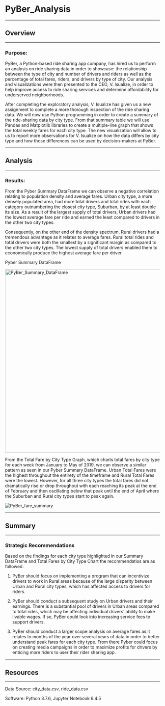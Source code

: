 # PyBer_Analysis
---
## Overview
---
### Purpose:

  PyBer, a Python-based ride sharing app company, has hired us to perform an analysis on ride sharing data in order to showcase: the relationship between the type of city and number of drivers and riders as well as the percentage of total fares, riders, and drivers by type of city. Our analysis and visualizations were then presented to the CEO, V. Isualize, in order to help improve access to ride sharing services and determine affordability for underserved neighborhoods. 

  After completing the exploratory analysis, V. Isualize has given us a new assignment to complete a more thorough inspection of the ride sharing data. We will now use Python programming in order to create a summary of the ride-sharing data by city type. From that summary table we will use Pandas and Matplotlib libraries to create a multiple-line graph that shows the total weekly fares for each city type. The new visualization will allow to us to report more observations for V. Isualize on how the data differs by city type and how those differences can be used by decision-makers at PyBer.

---
## Analysis
---
### Results:

  From the Pyber Summary DataFrame we can observe a negative correlation relating to population density and average fares. Urban city type, a more densely populated area, had more total drivers and total rides with each category outnumbering the closest city type, Suburban, by at least double its size. As a result of the largest supply of total drivers, Urban drivers had the lowest average fare per ride and earned the least compared to drivers in the other two city types.

  Consequently, on the other end of the density spectrum, Rural drivers had a tremendous advantage as it relates to average fares. Rural total rides and total drivers were both the smallest by a significant margin as compared to the other two city types. The lowest supply of total drivers enabled them to economically produce the highest average fare per driver.

Pyber Summary DataFrame

<img width="598" alt="PyBer_Summary_DataFrame" src="https://user-images.githubusercontent.com/99817571/160156024-ae019661-bf28-4b6f-b29a-9ea90b3ef059.png">

  From the Total Fare by City Type Graph, which charts total fares by city type for each week from January to May of 2019, we can observe a similar pattern as seen in our Pyber Summary DataFrame. Urban Total Fares were the highest throughout the entirety of the timeframe and Rural Total Fares were the lowest. However, for all three city types the total fares did not dramatically rise or drop throughout with each reaching its peak at the end of February and then oscillating below that peak until the end of April where the Suburban and Rural city types start to peak again.

![PyBer_fare_summary](https://user-images.githubusercontent.com/99817571/160159364-6c78e30b-bd49-4472-a61a-7516b2b909b1.png)

---
## Summary
---
### Strategic Recommendations

  Based on the findings for each city type highlighted in our Summary DataFrame and Total Fares by City Type Chart the recommendatios are as followed:

  1. PyBer should focus on implementing a program that can incentivize drivers to work in Rural areas because of the large disparity between Urban and Rural city types, which has affected access to drivers for riders. 
  
  2. PyBer should conduct a subsequent study on Urban drivers and their earnings. There is a substantial pool of drivers in Urban areas compared to total rides, which may be affecting individual drivers’ ability to make livable wages.  If so, PyBer could look into increasing service fees to support drivers. 
  
  3. PyBer should conduct a larger scope analysis on average fares as it relates to months of the year over several years of data in order to better understand peak fares for each city type. From there Pyber could focus on creating media campaigns in order to maximize profits for drivers by enticing more riders to user their rider sharing app.

---
## Resources
---
Data Source: city_data.csv, ride_data.csv

Software: Python 3.7.6, Jupyter Notebook 6.4.5
